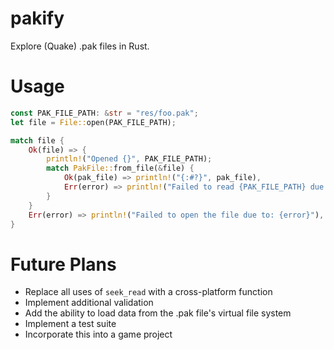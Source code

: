# pakify

Explore (Quake) .pak files in Rust.

# Usage

```rs
const PAK_FILE_PATH: &str = "res/foo.pak";
let file = File::open(PAK_FILE_PATH);

match file {
    Ok(file) => {
        println!("Opened {}", PAK_FILE_PATH);
        match PakFile::from_file(&file) {
            Ok(pak_file) => println!("{:#?}", pak_file),
            Err(error) => println!("Failed to read {PAK_FILE_PATH} due to: {error}"),
        }
    }
    Err(error) => println!("Failed to open the file due to: {error}"),
}
```

# Future Plans

- Replace all uses of `seek_read` with a cross-platform function
- Implement additional validation
- Add the ability to load data from the .pak file's virtual file system
- Implement a test suite
- Incorporate this into a game project
